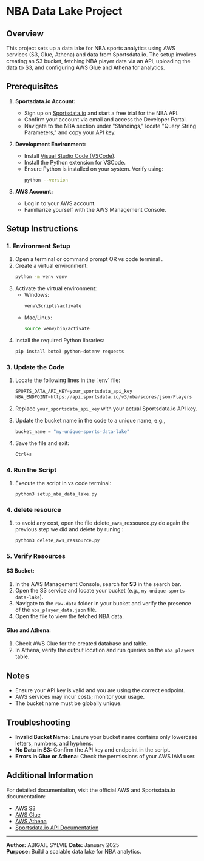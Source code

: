 # NBA Data Lake Project

## Overview
This project sets up a data lake for NBA sports analytics using AWS services (S3, Glue, Athena) and data from Sportsdata.io. The setup involves creating an S3 bucket, fetching NBA player data via an API, uploading the data to S3, and configuring AWS Glue and Athena for analytics.

## Prerequisites
1. **Sportsdata.io Account:**
   - Sign up on [Sportsdata.io](https://sportsdata.io) and start a free trial for the NBA API.
   - Confirm your account via email and access the Developer Portal.
   - Navigate to the NBA section under "Standings," locate "Query String Parameters," and copy your API key.
 
2. **Development Environment:**
   - Install [Visual Studio Code (VSCode)](https://code.visualstudio.com/).
   - Install the Python extension for VSCode.
   - Ensure Python is installed on your system. Verify using:
     ```bash
     python --version
     ```

3. **AWS Account:**
   - Log in to your AWS account.
   - Familiarize yourself with the AWS Management Console.

## Setup Instructions

### 1. Environment Setup
1. Open a terminal or command prompt OR vs code terminal .
2. Create a virtual environment:
   ```bash
   python -m venv venv
   ```
3. Activate the virtual environment:
   - Windows:
     ```bash
     venv\Scripts\activate
     ```
   - Mac/Linux:
     ```bash
     source venv/bin/activate
     ```
4. Install the required Python libraries:
   ```bash
   pip install boto3 python-dotenv requests
   ```

### 3. Update the Code
1. Locate the following lines in the '.env' file:
   ```python
   SPORTS_DATA_API_KEY=your_sportsdata_api_key
   NBA_ENDPOINT=https://api.sportsdata.io/v3/nba/scores/json/Players
   ```
2. Replace `your_sportsdata_api_key` with your actual Sportsdata.io API key.
3. Update the bucket name in the code to a unique name, e.g.,
   ```python
   bucket_name = "my-unique-sports-data-lake"
   ```

4. Save the file and exit:
   ```bash
   Ctrl+s 
   ```

### 4. Run the Script
1. Execute the script in  vs code terminal:
   ```bash
   python3 setup_nba_data_lake.py
   ```

### 4. delete resource
1. to avoid any cost, open the file delete_aws_ressource.py do again the previous step we did and delete by runing :
   ```bash
   python3 delete_aws_ressource.py
   ```

### 5. Verify Resources
#### S3 Bucket:
1. In the AWS Management Console, search for **S3** in the search bar.
2. Open the S3 service and locate your bucket (e.g., `my-unique-sports-data-lake`).
3. Navigate to the `raw-data` folder in your bucket and verify the presence of the `nba_player_data.json` file.
4. Open the file to view the fetched NBA data.

#### Glue and Athena:
1. Check AWS Glue for the created database and table.
2. In Athena, verify the output location and run queries on the `nba_players` table.

## Notes
- Ensure your API key is valid and you are using the correct endpoint.
- AWS services may incur costs; monitor your usage.
- The bucket name must be globally unique.

## Troubleshooting
- **Invalid Bucket Name:** Ensure your bucket name contains only lowercase letters, numbers, and hyphens.
- **No Data in S3:** Confirm the API key and endpoint in the script.
- **Errors in Glue or Athena:** Check the permissions of your AWS IAM user.

## Additional Information
For detailed documentation, visit the official AWS and Sportsdata.io documentation:
- [AWS S3](https://docs.aws.amazon.com/s3/)
- [AWS Glue](https://docs.aws.amazon.com/glue/)
- [AWS Athena](https://docs.aws.amazon.com/athena/)
- [Sportsdata.io API Documentation](https://sportsdata.io/developers)

---

**Author:** ABIGAIL SYLVIE 
**Date:** January 2025  
**Purpose:** Build a scalable data lake for NBA analytics.

